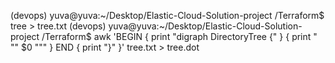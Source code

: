 (devops) yuva@yuva:~/Desktop/Elastic-Cloud-Solution-project /Terraform$ tree > tree.txt
(devops) yuva@yuva:~/Desktop/Elastic-Cloud-Solution-project /Terraform$ awk 'BEGIN { print "digraph DirectoryTree {" } { print "  \"" $0 "\"" } END { print "}" }' tree.txt > tree.dot

